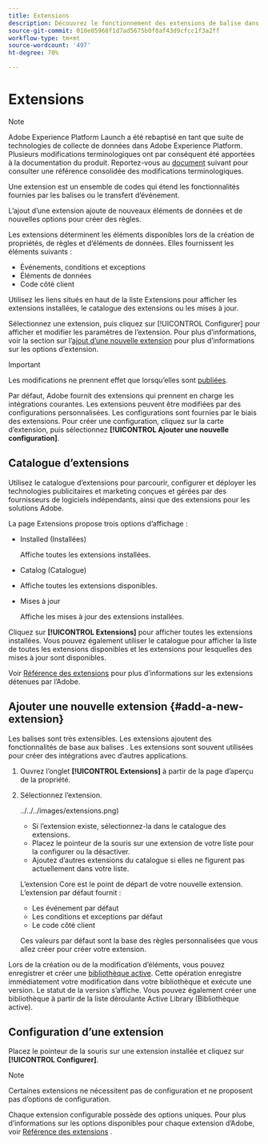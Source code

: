 ```yaml
---
title: Extensions
description: Découvrez le fonctionnement des extensions de balise dans Adobe Experience Platform.
source-git-commit: 010e05968f1d7ad5675b0f0af43d9cfcc1f3a2ff
workflow-type: tm+mt
source-wordcount: '497'
ht-degree: 70%

---
```


# Extensions

>[!NOTE]
>
>Adobe Experience Platform Launch a été rebaptisé en tant que suite de technologies de collecte de données dans Adobe Experience Platform. Plusieurs modifications terminologiques ont par conséquent été apportées à la documentation du produit. Reportez-vous au [document](../../../term-updates.md) suivant pour consulter une référence consolidée des modifications terminologiques.

Une extension est un ensemble de codes qui étend les fonctionnalités fournies par les balises ou le transfert d’événement.

L’ajout d’une extension ajoute de nouveaux éléments de données et de nouvelles options pour créer des règles.

Les extensions déterminent les éléments disponibles lors de la création de propriétés, de règles et d’éléments de données. Elles fournissent les éléments suivants :

* Événements, conditions et exceptions
* Éléments de données
* Code côté client

Utilisez les liens situés en haut de la liste Extensions pour afficher les extensions installées, le catalogue des extensions ou les mises à jour.

Sélectionnez une extension, puis cliquez sur [!UICONTROL Configurer] pour afficher et modifier les paramètres de l’extension. Pour plus d’informations, voir la section sur l’[ajout d’une nouvelle extension](#add-a-new-extension) pour plus d’informations sur les options d’extension.

>[!IMPORTANT]
>
>Les modifications ne prennent effet que lorsqu’elles sont [publiées](../../publishing/overview.md).

Par défaut, Adobe fournit des extensions qui prennent en charge les intégrations courantes. Les extensions peuvent être modifiées par des configurations personnalisées. Les configurations sont fournies par le biais des extensions. Pour créer une configuration, cliquez sur la carte d’extension, puis sélectionnez **[!UICONTROL Ajouter une nouvelle configuration]**.

## Catalogue d’extensions

Utilisez le catalogue d’extensions pour parcourir, configurer et déployer les technologies publicitaires et marketing conçues et gérées par des fournisseurs de logiciels indépendants, ainsi que des extensions pour les solutions Adobe.

La page Extensions propose trois options d’affichage :

* Installed (Installées)

   Affiche toutes les extensions installées.

* Catalog (Catalogue)
* Affiche toutes les extensions disponibles.
* Mises à jour

   Affiche les mises à jour des extensions installées.

Cliquez sur **[!UICONTROL Extensions]** pour afficher toutes les extensions installées. Vous pouvez également utiliser le catalogue pour afficher la liste de toutes les extensions disponibles et les extensions pour lesquelles des mises à jour sont disponibles.

Voir [Référence des extensions](../../../extensions/web/overview.md) pour plus d’informations sur les extensions détenues par l’Adobe.

## Ajouter une nouvelle extension {#add-a-new-extension}

Les balises sont très extensibles. Les extensions ajoutent des fonctionnalités de base aux balises . Les extensions sont souvent utilisées pour créer des intégrations avec d’autres applications.

1. Ouvrez l’onglet **[!UICONTROL Extensions]** à partir de la page d’aperçu de la propriété.
1. Sélectionnez l’extension.

   ![]()../../../images/extensions.png)

   * Si l’extension existe, sélectionnez-la dans le catalogue des extensions.
   * Placez le pointeur de la souris sur une extension de votre liste pour la configurer ou la désactiver.
   * Ajoutez d’autres extensions du catalogue si elles ne figurent pas actuellement dans votre liste.

   L’extension Core est le point de départ de votre nouvelle extension. L’extension par défaut fournit :

   * Les événement par défaut
   * Les conditions et exceptions par défaut
   * Le code côté client

   Ces valeurs par défaut sont la base des règles personnalisées que vous allez créer pour créer votre extension.

Lors de la création ou de la modification d’éléments, vous pouvez enregistrer et créer une [bibliothèque active](../../publishing/libraries.md#active-library). Cette opération enregistre immédiatement votre modification dans votre bibliothèque et exécute une version. Le statut de la version s’affiche. Vous pouvez également créer une bibliothèque à partir de la liste déroulante Active Library (Bibliothèque active).

## Configuration d’une extension

Placez le pointeur de la souris sur une extension installée et cliquez sur **[!UICONTROL Configurer]**.

>[!NOTE]
>
>Certaines extensions ne nécessitent pas de configuration et ne proposent pas d’options de configuration.

Chaque extension configurable possède des options uniques. Pour plus d’informations sur les options disponibles pour chaque extension d’Adobe, voir [Référence des extensions](../../../extensions/web/overview.md) .
